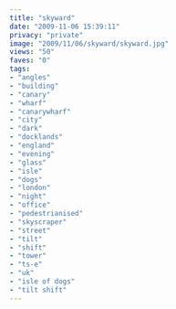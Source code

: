 ```yaml
---
title: "skyward"
date: "2009-11-06 15:39:11"
privacy: "private"
image: "2009/11/06/skyward/skyward.jpg"
views: "50"
faves: "0"
tags:
- "angles"
- "building"
- "canary"
- "wharf"
- "canarywharf"
- "city"
- "dark"
- "docklands"
- "england"
- "evening"
- "glass"
- "isle"
- "dogs"
- "london"
- "night"
- "office"
- "pedestrianised"
- "skyscraper"
- "street"
- "tilt"
- "shift"
- "tower"
- "ts-e"
- "uk"
- "isle of dogs"
- "tilt shift"
---
```

<a href="http://www.phillprice.com/2009/11/07/skyward" rel="nofollow"></a>
